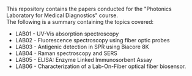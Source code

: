 This repository contains the papers conducted for the "Photonics Laboratory for Medical Diagnostics" course.  
The following is a summary containing the topics covered:

* LAB01 - UV-Vis absorption spectroscopy
* LAB02 - Fluorescence spectroscopy using fiber optic probes
* LAB03 - Antigenic detection in SPR using Biacore 8K
* LAB04 - Raman spectroscopy and SERS
* LAB05 - ELISA: Enzyme Linked Immunosorbent Assay
* LAB06 - Characterization of a Lab-On-Fiber optical fiber biosensor.
